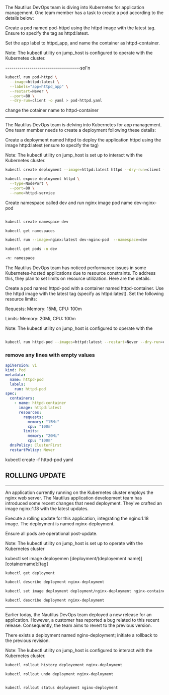 The Nautilus DevOps team is diving into Kubernetes for application management. One team member has a task to create a pod according to the details below:


Create a pod named pod-httpd using the httpd image with the latest tag. Ensure to specify the tag as httpd:latest.

Set the app label to httpd_app, and name the container as httpd-container.

Note: The kubectl utility on jump_host is configured to operate with the Kubernetes cluster.

-------------------------------------sol'n
```bash
kubectl run pod-httpd \
  --image=httpd:latest \
  --labels="app=httpd_app" \
  --restart=Never \
  --port=80 \
  --dry-run=client -o yaml > pod-httpd.yaml


```

change the cotainer name to httpd-container
_______________________________________________________________________________________________


The Nautilus DevOps team is delving into Kubernetes for app management. One team member needs to create a deployment following these details:


Create a deployment named httpd to deploy the application httpd using the image httpd:latest (ensure to specify the tag)

Note: The kubectl utility on jump_host is set up to interact with the Kubernetes cluster.

``` bash
kubectl create deployment --image=httpd:latest httpd --dry-run=client -o yaml > httpd-deployment.yaml

```

```bash
kubectl expose deployment httpd \
  --type=NodePort \
  --port=80 \
  --name=httpd-service
```

Create namespace called dev and run nginx image pod name dev-nginx-pod


``` bash 

kubectl create namespace dev

kubectl get namespaces

kubectl run --image=nginx:latest dev-nginx-pod  --namespace=dev

kubectl get pods -n dev

-n: namespace

```

The Nautilus DevOps team has noticed performance issues in some Kubernetes-hosted applications due to resource constraints. To address this, they plan to set limits on resource utilization. Here are the details:


Create a pod named httpd-pod with a container named httpd-container. Use the httpd image with the latest tag (specify as httpd:latest). Set the following resource limits:

Requests: Memory: 15Mi, CPU: 100m

Limits: Memory: 20Mi, CPU: 100m

Note: The kubectl utility on jump_host is configured to operate with the

```bash

kubectl run httpd-pod --images=httpd:latest --restart=Never --dry-run=client -o yaml > httpd-pod.yaml

```

### remove any lines with empty values

``` yaml
apiVersion: v1
kind: Pod
metadata:
  name: httpd-pod
  labels:
    run: httpd-pod
spec:
  containers:
    - name: httpd-container
      image: httpd:latest
      resources:
        requests:
          memory: "15Mi"
          cpu: "100m"
        limits:
          memory: "20Mi"
          cpu: "100m"
  dnsPolicy: ClusterFirst
  restartPolicy: Never

  ```

  kubectl create -f httpd-pod yaml


## ROLLLING UPDATE
--------------------------------------------------------------------------------------------
An application currently running on the Kubernetes cluster employs the nginx web server. The Nautilus application development team has introduced some recent changes that need deployment. They've crafted an image nginx:1.18 with the latest updates.


Execute a rolling update for this application, integrating the nginx:1.18 image. The deployment is named nginx-deployment.

Ensure all pods are operational post-update.

Note: The kubectl utility on jump_host is set up to operate with the Kubernetes cluster


kubectl set image deployemen [deployment/(deployement name)] [cotainername]:[tag]
``` bash
kubectl get deployment

kubectl describe deployment nginx-deployment 

kubectl set image deployment deployment/nginx-deployment nginx-container=nginx:1.18

kubectl describe deployment nginx-deployment 
```
---------------------------------------------------------------------------------------------
Earlier today, the Nautilus DevOps team deployed a new release for an application. However, a customer has reported a bug related to this recent release. Consequently, the team aims to revert to the previous version.


There exists a deployment named nginx-deployment; initiate a rollback to the previous revision.

Note: The kubectl utility on jump_host is configured to interact with the Kubernetes cluster.


``` bash
kubectl rollout history deployement nginx-deployment

kubectl rollout undo deployment nginx-deployment


kubectl rollout status deployment nginx-deployment 



```





